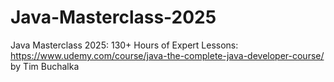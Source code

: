 # Java-Masterclass-2025
Java Masterclass 2025: 130+ Hours of Expert Lessons: https://www.udemy.com/course/java-the-complete-java-developer-course/
by Tim Buchalka
